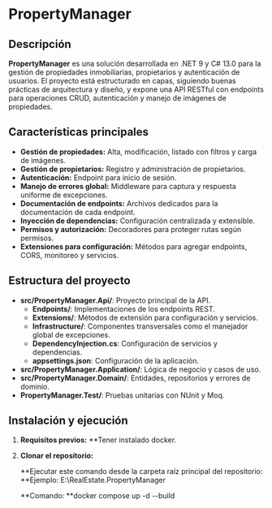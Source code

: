 # PropertyManager

## Descripción
**PropertyManager** es una solución desarrollada en .NET 9 y C# 13.0 para la gestión de propiedades inmobiliarias, propietarios y autenticación de usuarios. El proyecto está estructurado en capas, siguiendo buenas prácticas de arquitectura y diseño, y expone una API RESTful con endpoints para operaciones CRUD, autenticación y manejo de imágenes de propiedades.

## Características principales
- **Gestión de propiedades:** Alta, modificación, listado con filtros y carga de imágenes.
- **Gestión de propietarios:** Registro y administración de propietarios.
- **Autenticación:** Endpoint para inicio de sesión.
- **Manejo de errores global:** Middleware para captura y respuesta uniforme de excepciones.
- **Documentación de endpoints:** Archivos dedicados para la documentación de cada endpoint.
- **Inyección de dependencias:** Configuración centralizada y extensible.
- **Permisos y autorización:** Decoradores para proteger rutas según permisos.
- **Extensiones para configuración:** Métodos para agregar endpoints, CORS, monitoreo y servicios.

## Estructura del proyecto
- **src/PropertyManager.Api/**: Proyecto principal de la API.
  - **Endpoints/**: Implementaciones de los endpoints REST.
  - **Extensions/**: Métodos de extensión para configuración y servicios.
  - **Infrastructure/**: Componentes transversales como el manejador global de excepciones.
  - **DependencyInjection.cs**: Configuración de servicios y dependencias.
  - **appsettings.json**: Configuración de la aplicación.
- **src/PropertyManager.Application/**: Lógica de negocio y casos de uso.
- **src/PropertyManager.Domain/**: Entidades, repositorios y errores de dominio.
- **PropertyManager.Test/**: Pruebas unitarias con NUnit y Moq.

## Instalación y ejecución
1. **Requisitos previos:**
    **Tener instalado docker.

2. **Clonar el repositorio:**

    **Ejecutar este comando desde la carpeta raíz principal del repositorio:
    **Ejemplo: E:\RealEstate.PropertyManager

    **Comando:
    **docker compose up -d --build




